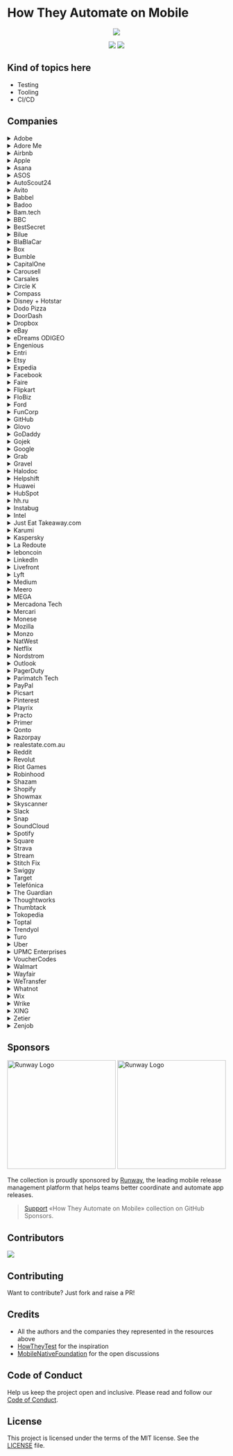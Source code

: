 # How They Automate on Mobile

<p align="center">
  <img src="/assets/images/promo.png"/>
</p>

<p align="center">
  <a href="https://testableapple.com/subscribe/"><img src="https://img.shields.io/badge/stay-tuned-blue?style=flat" /></a>
  <a href="http://makeapullrequest.com"><img src="https://img.shields.io/badge/contributions-welcome-green.svg?style=flat" /></a>
</p>

## Kind of topics here

* Testing
* Tooling
* CI/CD

## Companies

<details>
  <summary>Adobe</summary>

* [Automate and Speed Up iOS Builds with Xcode Server](https://blog.developer.adobe.com/automate-ios-builds-using-xcode-server-2e7effa8d2ef), 2021

</details>

<details>
  <summary>Adore Me</summary>

* [Android and iOS App testing with Appium and WireMock](https://adoreme.tech/android-and-ios-app-testing-with-appium-and-wiremock-intro-fe1dc34f0fc), 2019 (series of articles)

</details>

<details>
  <summary>Airbnb</summary>

* [Writing fast, deterministic and accurate Android Integration tests](https://medium.com/airbnb-engineering/writing-fast-deterministic-and-accurate-android-integration-tests-c56811bd14e2), 2017
* [Building Mixed-Language iOS Project with Buck](https://medium.com/airbnb-engineering/building-mixed-language-ios-project-with-buck-8a903b0e3e56), 2017
* [Our Swift Style Guide Is Now Open Source](https://medium.com/airbnb-engineering/our-swift-style-guide-is-now-open-source-d5cb99d2f626), 2019
* [Better Android Testing](https://medium.com/airbnb-engineering/better-android-testing-at-airbnb-3f5b90b9c40a), 2019 (series of articles)
* [Which hardware are you using to run your CI](https://github.com/MobileNativeFoundation/discussions/discussions/23#discussioncomment-486325), 2021
* [Accelerating Mobile UI](https://www.facebook.com/AirbnbTech/videos/1650114051841128/), 2021
* [Testing strategy](https://github.com/MobileNativeFoundation/discussions/discussions/6#discussioncomment-427538), 2021
* [Airbnb’s Page Performance Score on iOS](https://medium.com/airbnb-engineering/airbnbs-page-performance-score-on-ios-36d5f200bc73), 2021
* [Airbnb’s Page Performance Score on Android](https://medium.com/airbnb-engineering/airbnbs-page-performance-score-on-android-f9fd5e733e), 2021
* [Automated UI Infrastructure in Jetpack Compose using KSP](https://www.youtube.com/watch?v=9fVoqEFWTNI), 2023
* [Flexible Continuous Integration for iOS](https://medium.com/airbnb-engineering/flexible-continuous-integration-for-ios-4ab33ea4072f), 2023
* [Migrating Our iOS Build System from Buck to Bazel](https://medium.com/airbnb-engineering/migrating-our-ios-build-system-from-buck-to-bazel-ddd6f3f25aa3 ), 2024

</details>

<details>
  <summary>Apple</summary>

* [Testing](https://developer.apple.com/documentation/xcode#testing)
* [Distribution](https://developer.apple.com/documentation/xcode#distribution)
* [Continuous integration and delivery](https://developer.apple.com/documentation/xcode#continuous-integration-and-delivery)
* [UI Testing in Xcode](https://developer.apple.com/videos/play/wwdc2015/406/), 2015
* [Automating App Store Connect](https://developer.apple.com/videos/play/wwdc2018/303), 2018
* [What's New in Testing](https://developer.apple.com/videos/play/wwdc2018/403/), 2018
* [Testing Tips & Tricks](https://developer.apple.com/videos/play/wwdc2018/417/), 2018
* [Testing in Xcode](https://developer.apple.com/videos/play/wwdc2019/413/), 2019
* [Expanding automation with the App Store Connect API](https://developer.apple.com/videos/play/wwdc2020/10004), 2020
* [Identify trends with the Power and Performance API](https://developer.apple.com/videos/play/wwdc2020/10057), 2020
* [Eliminate animation hitches with XCTest](https://developer.apple.com/videos/play/wwdc2020/10077), 2020
* [Write tests to fail](https://developer.apple.com/videos/play/wwdc2020/10091), 2020
* [XCTSkip your tests](https://developer.apple.com/videos/play/wwdc2020/10164), 2020
* [Handle interruptions and alerts in UI tests](https://developer.apple.com/videos/play/wwdc2020/10220), 2020
* [Get your test results faster](https://developer.apple.com/videos/play/wwdc2020/10221), 2020
* [Use Swift on AWS Lambda with Xcode](https://developer.apple.com/videos/play/wwdc2020/10644), 2020
* [Triage test failures with XCTIssue](https://developer.apple.com/videos/play/wwdc2020/10687), 2020
* [Diagnose Power and Performance regressions in your app](https://developer.apple.com/videos/play/wwdc2021/10087), 2021
* [Distribute apps in Xcode with cloud signing](https://developer.apple.com/videos/play/wwdc2021/10204), 2021
* [Embrace Expected Failures in XCTest](https://developer.apple.com/videos/play/wwdc2021/10207), 2021
* [Meet Xcode Cloud](https://developer.apple.com/videos/play/wwdc2021/10267), 2021
* [Customize your advanced Xcode Cloud workflows](https://developer.apple.com/videos/play/wwdc2021/10269), 2021
* [Diagnose unreliable code with test repetitions](https://developer.apple.com/videos/play/wwdc2021/10296), 2021
* [Author fast and reliable tests for Xcode Cloud](https://developer.apple.com/videos/play/wwdc2022/110361), 2022
* [Get the most out of Xcode Cloud](https://developer.apple.com/videos/play/wwdc2022/110374), 2022
* [Deep dive into Xcode Cloud for teams](https://developer.apple.com/videos/play/wwdc2022/110375), 2022

</details>

<details>
  <summary>Asana</summary>

* [Scaling a Mature iOS Codebase with Tuist](https://blog.asana.com/2023/02/scaling-a-mature-ios-codebase-with-tuist/), 2023

</details>

<details>
  <summary>ASOS</summary>

* [Witness the (Android) fitness](https://medium.com/asos-techblog/witness-the-android-fitness-d4ae52dfec94), 2019

</details>

<details>
  <summary>AutoScout24</summary>

* [Optimise battery usage of Android Applications](https://tech.autoscout24.com/blog/posts/optimise-battery-usage-of-android-applications/), 2023
* [Xcode Build Time Optimization](https://tech.autoscout24.com/blog/posts/xcode-build-time-optimization/), 2023
* [iOS UI Testing with Deep Links](https://tech.autoscout24.com/blog/posts/ios-uitest-deeplink/), 2023

</details>

<details>
  <summary>Avito</summary>

* [Open source: CI/CD and test infrastructure for Android](https://avito-tech.github.io/avito-android/blog/2019/12/open-source-introduction/), 2019
* [Workaround for Android lint that doesn't use Gradle Worker API](https://avito-tech.github.io/avito-android/blog/2020/02/lint-worker-api-workaround/), 2020
* [Removal of ui tests impact analysis functionality](https://avito-tech.github.io/avito-android/blog/2021/01/ui-impact-analysis-end/), 2021
* [Which hardware are you using to run your CI](https://github.com/MobileNativeFoundation/discussions/discussions/23#discussioncomment-487395), 2021
* [Testing strategy](https://github.com/MobileNativeFoundation/discussions/discussions/6#discussioncomment-432246), 2021
* [Emcee — the test runner for iOS developers](https://medium.com/avitotech/emcee-b8b2a10f7795), 2022

</details>

<details>
  <summary>Babbel</summary>

* [Continuous integration for mobile](https://www.babbel.com/en/magazine/continuous-integration-for-mobile), 2015
* [An approach to TDD in Android](https://www.babbel.com/en/magazine/an-approach-to-tdd-in-android), 2016
* [Android Modular Project – Organizing your library dependencies](https://www.babbel.com/en/magazine/android-modular-project-organizing-your-library-dependencies), 2017
* [Introduction to Test Automation](https://www.babbel.com/en/magazine/introduction-to-test-automation), 2017
* [Different ways to manage feature toggles on iOS](https://www.babbel.com/en/magazine/different-ways-to-manage-feature-toggles-on-ios), 2019

</details>

<details>
  <summary>Badoo</summary>

* [iOS Parallel Automation](https://www.youtube.com/watch?v=bAH4hky-1Ac), 2017
* [Automate the impossible: blending the best of Android drivers](https://www.youtube.com/watch?v=dKHudzto4TM), 2018
* [Uncover Secrets of Your App with EspressoDriver](https://www.youtube.com/watch?v=3E-koZaG60w), 2019

</details>

<details>
  <summary>Bam.tech</summary>

* [Use Systrace to debug your Android app performance](https://www.bam.tech/article/use-systrace-to-debug-your-android-app-performance), 2021
* [Tuist, iOS developer’s new best friend](https://www.bam.tech/article/tuist-ios-developers-new-best-friend), 2022
* [Setting up a modular iOS app for multiple environments with Tuist](https://www.bam.tech/article/setting-up-a-modular-ios-app-for-multiple-environments-with-tuist), 2022
* [Adopting Tuist on an Existing Project](https://www.bam.tech/article/adopting-tuist-on-an-existing-project-tuist), 2022
* [Android app performance: optimize startup time with “above the fold” technique](https://www.bam.tech/article/android-app-performance-optimize-startup-time-with-above-the-fold-technique), 2023
* [Swift mocking and generating fake data: building effective and maintainable tests](https://www.bam.tech/article/swift-mocking-and-generating-fake-data-building-effective-and-maintainable-tests), 2023
* [Unlocking New Possibilities with Maestro: Beyond Automated Testing](https://www.bam.tech/article/unlocking-new-possibilities-with-maestro-beyond-automated-testing), 2024

</details>

<details>
  <summary>BBC</summary>

* [Testing BBC iPlayer Release For Android Downloads](https://www.bbc.co.uk/blogs/internet/entries/67c6f28f-3742-3725-9efa-10107857d5e8), 2013
* [Automating testing for BBC iPlayer mobile](https://www.bbc.co.uk/blogs/internet/entries/3da2f879-b752-3ee7-8778-421aad2ddefb), 2014 (series of articles)

</details>

<details>
  <summary>BestSecret</summary>

* [Evolving our Android CI to the Cloud](https://medium.com/bestsecret-tech/evolving-our-android-ci-to-the-cloud-1-3-from-jenkins-to-gitlab-ci-7ec2af50c241), 2024 (series of articles)

</details>

<details>
  <summary>Bilue</summary>

* [How to version your app in a continuous development world](https://medium.com/bilue/how-to-version-your-app-in-a-continuous-development-world-b4f23c2beab3), 2021
* [Caring for your dependency garden: An approach to Android Dependency Management](https://medium.com/bilue/caring-for-your-dependency-garden-c36e3ae288bd), 2022 (series of articles)
* [Elevating UI Automation: Testing Compose Animations Beyond Appium’s Reach](https://medium.com/bilue/elevating-ui-automation-e1ae0140e257), 2024

</details>

<details>
  <summary>BlaBlaCar</summary>

* [4 tips to master XCTestExpectation](https://medium.com/blablacar/4-tips-to-master-xctestexpectation-aee2b2631d93), 2017
* [Building our Lego library on iOS](https://medium.com/blablacar/building-our-lego-library-on-ios-35da0142b962), 2017
* [Reducing the build time of BlaBlaCar’s Android app](https://medium.com/blablacar/reducing-the-build-time-of-blablacars-android-app-549774e3c0df), 2021
* [How to make your Android app resilient to process death?](https://medium.com/blablacar/how-to-make-your-android-app-resilient-to-process-death-bdd3fbcfbf9e), 2022

</details>

<details>
  <summary>Box</summary>

* [Virtualizing Mac Infrastructure at Scale](https://www.youtube.com/watch?v=oBVB0Tc_drM), 2019

</details>

<details>
  <summary>Bumble</summary>

* [Add Superpowers to your Appium-Android tests](https://medium.com/bumble-tech/add-superpowers-to-your-appium-android-tests-f408ac2f1b59), 2018
* [The secret to great code reviews](https://medium.com/bumble-tech/the-secret-to-great-code-reviews-4896639afc0e), 2018
* [White-box testing with Appium Espresso Driver](https://medium.com/bumble-tech/white-box-testing-with-appium-espresso-driver-f51cda81c1bb), 2019
* [Swift Package Manager builds iOS frameworks](https://medium.com/bumble-tech/swift-package-manager-builds-ios-frameworks-updated-xcode-10-2-beta-19b3e6741bda), 2019
* [Continuous delivery for your Kotlin Multiplatform library](https://medium.com/bumble-tech/continuous-delivery-for-your-kotlin-multiplatform-library-3ab5ad5cba59), 2019
* [Using Hopper to investigate an iOS bug](https://medium.com/bumble-tech/using-hopper-to-investigate-an-ios-bug-66d373e6336d), 2020
* [Catching bugs on the client-side: how we developed our error tracking system](https://medium.com/bumble-tech/catching-bugs-on-a-client-48c793720b9b), 2020
* [Automating Android Jetpack Compose using Appium](https://medium.com/bumble-tech/automating-android-jetpack-compose-using-appium-edb760fe79b9), 2021
* [Mobile test automation practices](https://medium.com/bumble-tech/mobile-test-automation-practices-part-1-verifications-modules-and-basic-actions-92f2e645d9ce), 2021 (series of articles)
* [Android Lint and Detekt warnings in GitHub pull requests](https://medium.com/bumble-tech/android-lint-and-detekt-warnings-in-github-pull-requests-2880df5d32af), 2022
* [How to compare .apk / .aab files](https://medium.com/bumble-tech/how-to-compare-apk-aab-files-par-1634563a5af6), 2023 (series of articles)
* [Crafting Android bytecode analysis tooling using a secret ingredient](https://medium.com/bumble-tech/crafting-android-bytecode-analysis-tooling-using-a-secret-ingredient-part-1-13e2d5a65113), 2024 (series of articles)
* [Scaling iOS at Bumble](https://medium.com/bumble-tech/scaling-ios-at-bumble-76754fa874f7), 2024 (series of articles)

</details>

<details>
  <summary>CapitalOne</summary>

* [Test-Driven Development – Ready, Set, Go with Google Cloud Test Lab](https://medium.com/capital-one-tech/be-ready-for-tdd-google-cloud-test-lab-20b07ddabc8b), 2016
* [Robot Pattern Testing for XCUITest](https://medium.com/capital-one-tech/robot-pattern-testing-for-xcuitest-4c2f0c40b4ad), 2018
* [Improvement and Parallelization of Android Automation Testing](https://medium.com/capital-one-tech/improvement-and-parallelization-of-android-automation-testing-capital-one-a05d10cae5b6), 2020
* [Using Stub vs Mock in iOS Unit Testing](https://medium.com/capital-one-tech/using-stub-vs-mock-in-ios-unit-testing-634ec4cc6a10), 2020
* [Using Apple’s Main Thread Checker Tool on UI Tests](https://medium.com/capital-one-tech/using-apples-main-thread-checker-tool-on-ui-tests-a89508bcd524), 2021
* [Getting Started With iOS UI Testing](https://medium.com/capital-one-tech/getting-started-with-ios-ui-testing-b85bf858496f), 2021

</details>

<details>
  <summary>Carousell</summary>

* [Carousell scales app automation with Browserstack](https://www.browserstack.com/case-study/carousell-scales-app-automation-with-browserstack), 2022

</details>

<details>
  <summary>Carsales</summary>

* [Which hardware are you using to run your CI](https://github.com/MobileNativeFoundation/discussions/discussions/23#discussioncomment-431948), 2021

</details>

<details>
  <summary>Circle K</summary>

* [Testing strategy](https://github.com/MobileNativeFoundation/discussions/discussions/6#discussioncomment-428670), 2021

</details>

<details>
  <summary>Compass</summary>

* [Compass Mobile Engineering](https://medium.com/compass-true-north/compass-mobile-engineering-58834af85289), 2017
* [Automated Mobile Distributions](https://medium.com/compass-true-north/automated-mobile-distributions-15e3791f11c7), 2017
* [How to UI Test Push Notifications and Universal Links in the iOS Simulator](https://medium.com/compass-true-north/how-to-ui-test-push-notifications-and-universal-links-in-the-ios-simulator-81cc43b33f81), 2021
* [Moving Fast With Maps (Automation) On iOS](https://medium.com/compass-true-north/moving-fast-with-maps-automation-on-ios-e8801f2ac901), 2021

</details>

<details>
  <summary>Disney + Hotstar</summary>

* [Using Apple's Testing Mjölnir: XCUITest](https://blog.hotstar.com/using-apples-testing-mj%C3%B6lnir-xcuitest-9c3bad88ae4b), 2020

</details>

<details>
  <summary>Dodo Pizza</summary>

* [QA Mobile Technology Radar](https://radar.thoughtworks.com/?documentId=https%3A%2F%2Fdocs.google.com%2Fspreadsheets%2Fd%2Fe%2F2PACX-1vRhhv36dMgQWyL24qt9NTmoh3guKjGUK9AawBw85N_MOe1trvSmZQeU99QJglm1Do__Lac8cEYzItnI%2Fpub%3Foutput%3Dcsv%26format%3D%2FDodo+Engineering+-+QA+mobile+-+2023.csv), 2023
* [iOS Technology Radar](https://radar.thoughtworks.com/?documentId=https%3A%2F%2Fdocs.google.com%2Fspreadsheets%2Fd%2Fe%2F2PACX-1vSNCJEF7o6lYiu7z9WIdLqEyyoW6V94_50wyK5AWP9uW0oA3w4jKaU__jy3fyhOeGdZI2yiSL6VwjL3%2Fpub%3Fgid%3D0%26single%3Dtrue%26output%3Dcsv%26format%3D%2FDodo+Engineering+-+Dodo+Pizza+iOS+-+March+2023.csv), 2023
* [Android Technology Radar](https://radar.thoughtworks.com/?documentId=https%3A%2F%2Fdocs.google.com%2Fspreadsheets%2Fd%2Fe%2F2PACX-1vRIJRCLRWKilMgx5rypHoCwGlUOpB79v4-oPPdSvNNSPkkgVao2uja2O4j1eEWqeUn34Ri0rzaNgut3%2Fpub%3Fgid%3D892813566%26single%3Dtrue%26output%3Dcsv%26format%3D%2FDodo+Engineering+Android.csv), 2023
* [Release Train in mobile development](https://proandroiddev.com/release-train-in-mobile-development-4c67954ab1b3), 2023

</details>

<details>
  <summary>DoorDash</summary>

* [Why We Use KIF-Quick for User Interface Tests](https://doordash.engineering/2016/12/26/why-we-use-kif-quick-for-user-interface-tests/), 2016
* [Using Automated Testing to Scale Android Development with a Growing Team](https://doordash.engineering/2017/06/26/using-automated-testing-to-scale-android-development-with-a-growing-team/), 2017
* [Contract Testing with Pact](https://doordash.engineering/2018/11/05/contract-testing-with-pact/), 2018
* [How to detect iOS memory leaks and retain cycles using Xcode’s memory graph debugger](https://doordash.engineering/2019/05/22/ios-memory-leaks-and-retain-cycle-detection-using-xcodes-memory-graph-debugger/), 2019
* [Our "Tech Stack" in the Android Dasher App](https://doordash.engineering/2019/12/12/our-tech-stack-in-the-android-dasher-app/), 2019
* [A Framework For Speedy and Scalable Development Of Android UI Tests](https://doordash.engineering/2020/08/19/speedy-and-scalable-development-of-android-mobile-ui-tests/), 2020
* [Building Multiple Distinctly Branded iOS Apps from a Single Codebase](https://doordash.engineering/2021/03/02/multiple-ios-apps-single-codebase/), 2021
* [How to Speed Up SwiftUI Development and Testing Using PreviewSnapshots](https://doordash.engineering/2023/01/18/how-to-speed-up-swiftui-development-and-testing-using-previewsnapshots/), 2023
* [How We Reduced Our iOS App Launch Time by 60%](https://doordash.engineering/2023/01/31/how-we-reduced-our-ios-app-launch-time-by-60/), 2023

</details>

<details>
  <summary>Dropbox</summary>

* [Modernizing our Android build system](https://dropbox.tech/mobile/modernizing-our-android-build-system-part-i-the-planning), 2019 (series of articles)
* [Revamping the Android testing pipeline at Dropbox](https://dropbox.tech/mobile/revamping-the-android-testing-pipeline-at-dropbox), 2020
* [How we sped up Dropbox Android app startup by 30%](https://dropbox.tech/mobile/how-we-sped-up-dropbox-android-app-startup-by-30-), 2021
* [Introducing Focus, a new open source Gradle plugin](https://dropbox.tech/mobile/introducing-focus-a-new-open-source-gradle-plugin), 2022

</details>

<details>
  <summary>eBay</summary>

* [Functional iOS Testing in Swift](https://tech.ebayinc.com/engineering/functional-ios-testing-in-swift/), 2015
* [Test automation for Android testing](https://www.youtube.com/watch?v=VZP6aZq8I-k), 2016
* [Parallizing UI tests on iOS](https://www.youtube.com/watch?v=-JMMujEaqvs), 2016
* [Android Accessibility Automation with Espresso](https://tech.ebayinc.com/engineering/android-accessibility-automation-with-espresso/), 2017
* [Speed By A Thousand Cuts](https://tech.ebayinc.com/engineering/speed-by-a-thousand-cuts/), 2020
* [eBay Motors: Screenshot Testing with Flutter](https://tech.ebayinc.com/engineering/ebay-motors-screenshot-testing-with-flutter/), 2020
* [Homepage Speed Improvements on eBay Android](https://tech.ebayinc.com/engineering/homepage-speed-improvements-on-ebay-android/), 2020
* [The Journey to Integrating Android App Bundles](https://tech.ebayinc.com/engineering/the-journey-to-integrating-android-app-bundles/), 2020

</details>

<details>
  <summary>eDreams ODIGEO</summary>

* [Creating a Post-commit hook with Swiftlint Autocorrect](https://medium.com/edreams-odigeo-tech/creating-a-post-commit-hook-with-swiftlint-autocorrect-5695baf9cad7), 2020
* [Keep those warnings away! — Add Android Lint to your CI pipeline](https://medium.com/edreams-odigeo-tech/keep-those-warnings-away-add-android-lint-to-your-ci-pipeline-28418294df5f), 2021
* [Tuist Your Circle](https://medium.com/edreams-odigeo-tech/tuist-your-circle-putting-it-to-the-test-part-1-8dc168aefe7a), 2023 (series of articles)

</details>

<details>
  <summary>Engenious</summary>

* [Xcode Parallel Test Execution of XCUITest is a Joke](https://medium.com/@engenious.io/xcode-parallel-test-execution-of-xcutest-is-joke-but-i-found-a-scalable-and-solid-solution-031aaaa92814), 2023

</details>

<details>
  <summary>Entri</summary>

* [Device Wall — Unlocking the Power of Parallel Mobile Automation with Appium, and Raspberry Pi](https://medium.com/@engenious.io/xcode-parallel-test-execution-of-xcutest-is-joke-but-i-found-a-scalable-and-solid-solution-031aaaa92814), 2023
* [Mastering Local Continuous Integration/Continuous Deployment](https://epd-blog.entri.team/mastering-local-continuous-integration-continuous-deployment-7504c2e148ac), 2023
* [Mastering Event Validation in Android Apps: A QA Engineer’s Guide](https://epd-blog.entri.team/mastering-event-validation-in-android-apps-a-qa-engineers-guide-8b4250e3b730), 2023

</details>

<details>
  <summary>Etsy</summary>

* [Etsy's Device Lab](https://www.etsy.com/codeascraft/mobile-device-lab/), 2013
* [Static Analysis with OCLint](https://www.etsy.com/codeascraft/static-analysis-with-oclint), 2014
* [Etsy’s Journey to Continuous Integration for Mobile Apps](https://www.etsy.com/codeascraft/etsys-journey-to-continuous-integration-for-mobile-apps/), 2014
* [Building a Better Mobile Crash Analytics Platform](https://www.etsy.com/codeascraft/building-a-better-mobile-crash-analytics-platform), 2016
* [How Etsy Ships Apps](https://www.etsy.com/codeascraft/how-etsy-ships-apps), 2017
* [Culture of Quality: Measuring Code Coverage at Etsy](https://www.etsy.com/codeascraft/culture-of-quality-measuring-code-coverage-at-etsy/), 2018

</details>

<details>
  <summary>Expedia</summary>

* [Mobile Automation in Continuous Delivery Pipeline](https://www.youtube.com/watch?v=NWDByCVThfE), 2013
* [How Expedia.com Uses Accessibility Automation](https://medium.com/expedia-group-tech/how-expedia-com-uses-accessibility-automation-d3de3e3ff775), 2020
* [Improving iOS UI Testing](https://medium.com/expedia-group-tech/improving-ios-ui-testing-ad55470825b4), 2020

</details>

<details>
  <summary>Facebook</summary>

* [Timed releases for mobile apps](https://engineering.fb.com/2012/09/20/android/timed-releases-for-mobile-apps/), 2012
* [Buck: How we build Android apps at Facebook](https://engineering.fb.com/2013/05/14/android/buck-how-we-build-android-apps-at-facebook/), 2013
* [Building Mobile Apps with Open Source Tools - Mobile @ Scale](https://www.youtube.com/watch?v=c2Q22KDjXmI), 2013
* [How Facebook Tests Facebook on Android](https://www.youtube.com/watch?v=HUE_yrd8tl0), 2013
* [Airlock – Facebook’s mobile A/B testing framework](https://engineering.fb.com/2014/01/09/android/airlock-facebook-s-mobile-a-b-testing-framework/), 2014
* [Mobile End to End Testing at Scale](https://www.youtube.com/watch?v=7tzA2nsg1jQ), 2015
* [Stetho: A new debugging platform for Android](https://engineering.fb.com/2015/02/18/android/stetho-a-new-debugging-platform-for-android/), 2015
* [Improving Facebook’s performance on Android with FlatBuffers](https://engineering.fb.com/2015/07/31/android/improving-facebook-s-performance-on-android-with-flatbuffers/), 2015
* [Performance instrumentation for Android apps](https://engineering.fb.com/2015/10/26/android/performance-instrumentation-for-android-apps/), 2015
* [Open-sourcing ReDex: Making Android apps smaller and faster](https://engineering.fb.com/2016/04/12/android/open-sourcing-redex-making-android-apps-smaller-and-faster/), 2016
* [Automatic memory leak detection on iOS](https://engineering.fb.com/2016/04/13/ios/automatic-memory-leak-detection-on-ios/), 2016
* [The mobile device lab at the Prineville data center](https://engineering.fb.com/2016/07/13/android/the-mobile-device-lab-at-the-prineville-data-center/), 2016
* [Android accessibility debugging with Stetho](https://engineering.fb.com/2016/10/17/android/android-accessibility-debugging-with-stetho/), 2016
* [Managing resources for large-scale testing](https://engineering.fb.com/2017/05/24/android/managing-resources-for-large-scale-testing/), 2017
* [Rapid release at massive scale](https://engineering.fb.com/2017/08/31/web/rapid-release-at-massive-scale/), 2017
* [Open-sourcing RacerD: Fast static race detection at scale](https://engineering.fb.com/2017/10/19/android/open-sourcing-racerd-fast-static-race-detection-at-scale/), 2017
* [Turning iOS End to End Testing up to 11](https://www.youtube.com/watch?v=BQmLnrDBJSs), 2017
* [HotSwap: Bringing hot code reloading to Buck](https://engineering.fb.com/2018/02/28/android/hotswap-bringing-hot-code-reloading-to-buck/), 2018
* [Open-sourcing Flipper: a new extensible debugging tool](https://engineering.fb.com/2018/06/11/android/flipper/), 2018
* [MobileLab: Highly accurate testing to prevent mobile performance regressions](https://engineering.fb.com/2018/10/19/android/mobilelab/), 2018
* [Superpack: Pushing the limits of compression in Facebook’s mobile apps](https://engineering.fb.com/2021/09/13/core-data/superpack/), 2021
* [Open-sourcing Mariana Trench: Analyzing Android and Java app security in depth](https://engineering.fb.com/2021/09/29/security/mariana-trench/), 2021
* [How WhatsApp tests software?](https://automationhacks.io/2023-10-18-how-whatsapp-tests-software), 2023

</details>

<details>
  <summary>Faire</summary>

* [Bringing type safety to UI tests on iOS](https://craft.faire.com/bringing-type-safety-to-ui-tests-on-ios-23426a5c48de1), 2021
* [Faire Tech Talk: Mobile performance monitoring at Faire](https://craft.faire.com/mobile-performance-monitoring-at-faire-464945c9d011), 2022
* [Faire Tech Talk: Scaling mobile foundation](https://craft.faire.com/faire-tech-talk-scaling-mobile-foundation-147093d1afcb), 2022
* [Raising code quality for Faire’s Kotlin codebase](https://craft.faire.com/raising-code-quality-for-faires-kotlin-codebase-f61420b3e5e6), 2022
* [Provisioning Jenkins mac1.metal nodes for signing Apple distributions](https://craft.faire.com/provisioning-jenkins-mac1-metal-nodes-for-signing-apple-distributions-f2db98235c28), 2023
* [How we build reliable E2E tests for iOS at Faire](https://craft.faire.com/how-we-build-reliable-e2e-tests-for-ios-at-faire-d554b3ef5dfc), 2024

</details>

<details>
  <summary>Flipkart</summary>

* [Optimising Flipkart Android App size to sub 10 MB](https://blog.flipkart.tech/optimising-flipkart-android-app-size-to-sub-10-mb-b290d6c29b82), 2018
* [The Journey of React-Native @ Flipkart](https://blog.flipkart.tech/the-journey-of-react-native-flipkart-47dcd0c3d1c6), 2020

</details>

<details>
  <summary>FloBiz</summary>

* [Create your own Android Library & Publish it](https://medium.com/flobiz-blog/create-your-own-android-library-publish-it-1b55bb492ce7), 2021
* [Android CI/CD at myBillBook](https://blog.flipkart.tech/the-journey-of-react-native-flipkart-47dcd0c3d1c6), 2023

</details>

<details>
  <summary>Ford</summary>

* [Testing strategy](https://github.com/MobileNativeFoundation/discussions/discussions/6#discussioncomment-423977), 2021

</details>

<details>
  <summary>FunCorp</summary>

* [Creating Impactful Messages With Ad Testing](https://medium.com/swlh/creating-impactful-messages-with-ad-testing-d57dc631577f), 2021
* [Testing Your Implementation on Ad Networks](https://medium.com/@FunCorp/testing-your-implementation-on-ad-networks-376cd904a7e5), 2021
* [Writing your profiler to analyze application performance on Android](https://medium.com/@FunCorp/writing-your-profiler-to-analyze-application-performance-on-android-f343fe8a1b5b), 2021
* [Stopping NSZombie Invasion](https://medium.com/@FunCorp/stopping-nszombie-invasion-d8fb0250c22e), 2022
* [Jetpack Microbenchmark: Code Performance Testing](https://medium.com/@FunCorp/jetpack-microbenchmark-code-performance-testing-ce7a4546ba78), 2022
* [Make your iOS app suitable for UI auto-testing](https://medium.com/@FunCorp/ios-make-your-app-suitable-for-ui-auto-testing-65997ead4dc9), 2023

</details>

<details>
  <summary>GitHub</summary>

* [How we ship GitHub Mobile every week](https://github.blog/2022-01-12-how-we-ship-github-mobile-every-week/), 2022

</details>

<details>
  <summary>Glovo</summary>

* [Publishing a variant-aware Android library with its sources](https://medium.com/glovo-engineering/publishing-a-variant-aware-android-library-with-its-sources-c61387323963), 2021
* [Linting and formatting Swift code in our apps](https://medium.com/glovo-engineering/linting-and-formatting-swift-code-in-our-apps-a49dc0a52332), 2021
* [Accelerate Your Android Development: Top Techniques to Reduce Gradle Build Time](https://medium.com/glovo-engineering/accelerate-your-android-development-top-techniques-to-reduce-gradle-build-time-part-i-of-ii-4f35aa4a1a17), 2023
* [Glovo’s Large-Scale App Development: An In-Depth Look](https://tuist.io/blog/2023/11/03/glovo), 2023

</details>

<details>
  <summary>GoDaddy</summary>

* [React Native Application UI testing using WebDriverIO and Appium](https://www.godaddy.com/engineering/2018/07/09/react-native-wdio/), 2018

</details>

<details>
  <summary>Gojek</summary>

* [How to Use Templates to Improve the Android Studio Experience](https://www.gojek.io/blog/how-to-use-templates-to-improve-the-android-studio-experience), 2019
* [How We Improved Performance and Build Times in Android Studio](https://www.gojek.io/blog/how-we-improved-performance-and-build-times-in-android-studio), 2019
* [Screenshot Testing our Design System on Android](https://blog.gojek.io/screenshot-testing-our-design-system-on-android), 2020
* [Test Mobile Apps Using Web Traffic Interception and Mocking](https://blog.gojek.io/test-mobile-apps-using-web-traffic-interception-and-mocking), 2020
* [Running CI for mobile engineers at scale](https://www.gojek.io/blog/running-ci-for-mobile-engineers-at-scale), 2020
* [Reducing Build Time For Gojek #SuperApp](https://www.gojek.io/blog/reducing-build-time-for-gojek-superapp), 2020
* [Making Our iOS Components Accessible](https://www.gojek.io/blog/making-our-ios-components-accessible), 2021
* [Better Secure Than Sorry | Tips To Secure An iOS App](https://www.gojek.io/blog/tips-to-secure-ios-app), 2021
* [Mono Repo Vs Multi Repo: Tips To Re-evaluate Codebase Structure](https://www.gojek.io/blog/mono-repo-vs-multi-repo-tips-to-re-evaluate-codebase-structure), 2021
* [Reducing Our Build Time By 50%](https://www.gojek.io/blog/reducing-our-build-time-by-50), 2022
* [Demystifying Code Generation On iOS](https://www.gojek.io/blog/demystifying-code-generation-on-ios), 2022
* [Migrating An Xcode Command Line Tool Project to SPM](https://www.gojek.io/blog/migrating-an-xcode-command-line-tool-project-to-spm), 2022

</details>

<details>
  <summary>Google</summary>

* [Espresso: Fresh Start to Android UI Testing](https://www.youtube.com/watch?v=T7ugmCuNxDU), 2013
* [Building Scalable Mobile Test Infrastructure for Google+ Mobile](https://www.youtube.com/watch?v=Dnqxo0QtU98), 2013
* [Android UI Automation](https://www.youtube.com/watch?v=O1u8iBLUFL0), 2013
* [Breaking the Matrix - Android Testing at Scale](https://www.youtube.com/watch?v=uHoB0KzQGRg), 2013
* [Make Chrome the best mobile browser](https://www.youtube.com/watch?v=ugX-80lMu7A), 2014
* [Going Green: Cleaning up the Toxic Mobile Environment](https://www.youtube.com/watch?v=aHcmsK9jfGU), 2014
* [The Importance of Automated Testing on Real and Virtual Mobile Devices](https://www.youtube.com/watch?v=nOFel7yNAsE), 2014
* [Automated Accessibility Testing for Android Applications](https://www.youtube.com/watch?v=vvwc8MVlusY), 2015
* [Mobile Cross-Platform Integration Testing](https://www.youtube.com/watch?v=jaWD60t69Wg), 2015
* [Integration Testing with Multiple Mobile Devices and Services](https://www.youtube.com/watch?v=8tjsxxSMkpA), 2016
* [SRE for Mobile Applications](https://www.youtube.com/watch?v=4pQP8xiiMgo), 2018

</details>

<details>
  <summary>Grab</summary>

* [Deep Dive into iOS Automation at Grab - Integration Testing](https://engineering.grab.com/deep-dive-into-ios-automation-at-grab-integration-testing), 2019
* [Marionette - Enabling E2E User-scenario Simulation](https://engineering.grab.com/marionette-enabling-e2e-user-scenario-simulation), 2019
* [Journey to a Faster Everyday Superapp Where Every Millisecond Counts](https://engineering.grab.com/journey-to-a-faster-everyday-super-app), 2019
* [Tackling UI Test Execution Time Imbalance for Xcode Parallel Testing](https://engineering.grab.com/tackling-ui-test-execution-time-imbalance-for-xcode-parallel-testing), 2020
* [How Grab is Blazing Through the Superapp Bazel Migration](https://engineering.grab.com/how-grab-is-blazing-through-the-super-app-bazel-migration), 2020
* [App Modularisation at Scale](https://engineering.grab.com/app-modularisation-at-scale), 2021
* [How we improved our iOS CI infrastructure with observability tools](https://engineering.grab.com/iOS-CI-infrastructure-with-observability-tools), 2023

</details>

<details>
  <summary>Gravel</summary>

* [Send gitlab notification to google chat in 3 minutes](https://medium.com/gravel-engineering/send-gitlab-notification-to-google-chat-in-3-minutes-f81f6a92ac3a), 2023
* [Manage iOS Versioning for Release with Fastlane](https://medium.com/gravel-engineering/manage-ios-versioning-for-release-with-fastlane-d660cc750abc), 2023

</details>

<details>
  <summary>Halodoc</summary>

* [Testing strategy](https://github.com/MobileNativeFoundation/discussions/discussions/6#discussioncomment-702249), 2021

</details>

<details>
  <summary>Helpshift</summary>

* [Functional Testing of Mobile and Web Apps using Clojure](https://medium.com/helpshift-engineering/functional-testing-of-mobile-and-web-apps-using-clojure-4bedb365c7ca), 2014

</details>

<details>
  <summary>Huawei</summary>

* [Android | Product Flavors and Build Variants](https://medium.com/huawei-developers/android-product-flavors-and-build-variants-6d8b66a3f541), 2020
* [Automate Deployment to Huawei AppGallery Connect using Fastlane](https://medium.com/huawei-developers/automate-deployment-to-huawei-appgallery-connect-using-fastlane-4064db91cce8), 2020
* [React Native | Integrating Your Applications With AppGallery Connect](https://medium.com/huawei-developers/react-native-integrating-your-applications-with-appgallery-connect-a090cba45a8), 2021
* [Android UI Testing Made Easy: Espresso vs. Barista](https://medium.com/huawei-developers/android-ui-testing-made-easy-espresso-vs-barista-ae24a88a7a42), 2022
* [Robolectric: The Ultimate Testing Framework for Android Developers](https://medium.com/huawei-developers/robolectric-the-ultimate-testing-framework-for-android-developers-10ae1cc8e3c3), 2023
* [How to Test the Navigation Component in Jetpack Compose?](https://medium.com/huawei-developers/how-to-test-the-navigation-component-in-jetpack-compose-1ab4ccaba761), 2023
* [Unit Test in Jetpack Compose](https://medium.com/huawei-developers/unit-test-in-jetpack-compose-57c64fd035b7), 2023
* [How to Write Unit Tests for ViewModel in Jetpack Compose](https://medium.com/huawei-developers/how-to-write-unit-tests-for-viewmodel-in-jetpack-compose-eb06cc81042c), 2023

</details>

<details>
  <summary>HubSpot</summary>

* [Using CocoaPods to Modularize a Big iOS App](https://product.hubspot.com/blog/architecting-a-large-ios-app-with-cocoapods), 2014
* [Update: How We're Building iOS Apps Today](https://product.hubspot.com/blog/update-how-were-building-ios-apps-today), 2017

</details>

<details>
  <summary>hh.ru</summary>

* [Automating the release process](https://medium.com/hh-ru/automating-the-release-process-af8f97edc7bc), 2022
* [Quality assurance for mobile development at hh.ru](https://medium.com/hh-ru/quality-assurance-for-mobile-development-at-hh-ru-b9683e63414f), 2022

</details>

<details>
  <summary>Instabug</summary>

* [Testing strategy](https://github.com/MobileNativeFoundation/discussions/discussions/6#discussioncomment-498013), 2021

</details>

<details>
  <summary>Intel</summary>

* [Automation on Wearable Devices](https://www.youtube.com/watch?v=1agsqcPXPHo), 2015
* [IATF - A New Automated Cross-platform and Multi-device API Test Framework](https://www.youtube.com/watch?v=mHJspt6BgZUf), 2016
* [Docker Based Geo Dispersed Test Farm](https://www.youtube.com/watch?v=EgmSnHFutEc), 2016

</details>

<details>
  <summary>Just Eat Takeaway.com</summary>

* [Optimizing the APK size of Takeaway Driver App with Android App Bundle and WebP](https://medium.com/justeattakeaway-tech/optimising-the-apk-size-of-takeaway-driver-app-with-android-app-bundle-and-webp-6a8f59ece7de), 2019
* [iOS — Accessibility identifier for Appium UIAutomation](https://medium.com/justeattakeaway-tech/ios-accessibility-identifier-for-appium-uiautomation-66dd9433295c), 2020
* [iOS Accessibility](https://medium.com/justeattakeaway-tech/ios-accessibility-969012825d3c), 2021
* [Jetpack Compose UI Testing](https://medium.com/justeattakeaway-tech/jetpack-compose-ui-testing-1362e83a7bb2), 2021
* [Migrating to Swift Package Manager](https://medium.com/justeattakeaway-tech/migrating-to-swift-package-manager-efb9d2f61ddf), 2023
* [Backend-Driven UI on Native iOS apps](https://medium.com/justeattakeaway-tech/backend-driven-ui-on-native-ios-apps-613c3e8c579f), 2023
* [Scalable Continuous Integration for iOS](https://medium.com/justeattakeaway-tech/scalable-continuous-integration-for-ios-15ff33435992), 2024

</details>

<details>
  <summary>Karumi</summary>

* [Testing strategy](https://github.com/MobileNativeFoundation/discussions/discussions/6#discussioncomment-463433), 2021

</details>

<details>
  <summary>Kaspersky</summary>

* [UI Testing Cookbook](https://android-ui-testing.github.io/Cookbook/adoption/companies_experience/#kaspersky), 2023
* [A step-by-step tutorial in codelab format for Android UI testing](https://medium.com/kasperskymedia/a-step-by-step-tutorial-in-codelab-format-for-android-ui-testing-a5581f251b29), 2023
* [How to make Espresso tests more readable and stable](https://medium.com/kasperskymedia/how-to-make-espresso-tests-more-readable-and-stable-c0a055ce1fb7), 2023
* [How to make automated tests flexible and concise](https://medium.com/kasperskymedia/how-to-make-automated-tests-flexible-and-concise-e3e5ec0d8d00), 2023
* [100% Flakiness-free UI test automation with Kaspresso and Allure Testops](https://medium.com/kasperskymedia/100-flakiness-free-ui-test-automation-with-kaspresso-and-allure-testops-bdac665668fe), 2023

</details>

<details>
  <summary>La Redoute</summary>

* [Quality at Speed for our Mobile Application](https://laredoute.io/blog/quality-at-speed-for-our-mobile-application/), 2020

</details>

<details>
  <summary>leboncoin</summary>

* [Xcode Cloud: Feedback from leboncoin](https://medium.com/leboncoin-engineering-blog/xcode-cloud-feedback-from-leboncoin-82991326faa0), 2022
* [Achieving higher test coverage: Our approach to UI testing on iOS](https://medium.com/leboncoin-engineering-blog/achieving-higher-test-coverage-our-approach-to-ui-testing-on-ios-8878003b2f88), 2023

</details>

<details>
  <summary>LinkedIn</summary>

* [Writing Custom Lint Checks with Gradle](https://engineering.linkedin.com/android/writing-custom-lint-checks-gradle), 2014
* [Managing iOS Continuous Integration at Enterprise Scale](https://engineering.linkedin.com/blog/2015/12/managing-ios-continuous-integration-at-enterprise-scale), 2015
* [Mock the Internet](https://www.youtube.com/watch?v=6gPNrujpmn0), 2015
* [Effective Layout Testing Library for iOS](https://engineering.linkedin.com/blog/2016/01/effective-layout-testing-library-for-ios), 2016
* [UI Automation: Keep it Functional – and Stable!](https://engineering.linkedin.com/blog/2016/01/ui-automation--keep-it-functional--and-stable-), 2016
* [3x3: Speeding Up Mobile Releases](https://engineering.linkedin.com/blog/2016/021/3x3--speeding-up-mobile-releases), 2016
* [3x3: iOS Build Speed and Stability](https://engineering.linkedin.com/blog/2016/04/3x3--ios-build-speed-and-stability), 2016
* [Upgrade Testing on iOS: Keeping up with 3x3](https://engineering.linkedin.com/blog/2016/04/upgrade-testing-on-ios--keeping-up-with-3x3), 2016
* [Open Sourcing Test Butler](https://engineering.linkedin.com/blog/2016/08/introducing-and-open-sourcing-test-butler--reliable-android-test), 2016
* [iOS: Test Pyramid](https://engineering.linkedin.com/blog/2016/11/ios--test-pyramid), 2016
* [Open Sourcing Dex Test Parser](https://engineering.linkedin.com/blog/2017/02/open-sourcing-dex-test-parser), 2017
* [Managing documentation at scale](https://engineering.linkedin.com/blog/2019/04/managing-documentation-at-scale), 2019
* [LinkedIn’s approach to automated accessibility (A11y) testing](https://engineering.linkedin.com/blog/2020/automated-accessibility-testing), 2020
* [Faster testing on Android with Mobile Test Orchestrator](https://engineering.linkedin.com/blog/2020/mobile-test-orchestrator), 2020

</details>

<details>
  <summary>Livefront</summary>

* [4 tips for using Carthage](https://medium.com/livefront/4-tips-for-using-carthage-38604f257b54), 2017
* [How to add a dynamic Swift framework to a Command Line Tool](https://medium.com/livefront/how-to-add-a-dynamic-swift-framework-to-a-command-line-tool-bab6426d6c31), 2018
* [Swift expected nil, not <nil>](https://medium.com/livefront/swift-expected-nil-not-nil-27ac2eb8505d), 2018
* [Unit Testing race conditions by creating chaos (Swift)](https://medium.com/livefront/unit-testing-race-conditions-by-creating-chaos-swift-512a55e09806), 2018
* [Adventures in iOS Dev Automation](https://medium.com/livefront/adventures-in-ios-dev-automation-b18c3abd835a), 2018
* [The First 2 Commits Every Android Project Should Have](https://medium.com/livefront/the-first-2-commits-every-android-project-should-have-e8a245ac86), 2019
* [Android Static Code Checks — Keep Your Codebase Tidy With Detekt](https://medium.com/livefront/android-static-code-checks-keep-your-codebase-tidy-with-detekt-408435665fc3), 2020
* [Dagger Hilt: Testing injected Android components with code coverage](https://medium.com/livefront/dagger-hilt-testing-injected-android-components-with-code-coverage-30089a1f6872), 2020
* [How to connect your Android emulator to a local web service](https://medium.com/livefront/how-to-connect-your-android-emulator-to-a-local-web-service-47c380bff350), 2021
* [Five Reasons To Write Unit Tests](https://medium.com/livefront/five-reasons-to-write-unit-tests-e1920f726b33), 2021
* [Tracking Android project build times](https://medium.com/livefront/tracking-android-project-build-times-8826f9e8e212), 2023
* [XCTestCase Life Cycle Management](https://medium.com/livefront/xctestcase-life-cycle-management-3f0fdf46d5cd), 2023

</details>

<details>
  <summary>Lyft</summary>

* [Which hardware are you using to run your CI](https://github.com/MobileNativeFoundation/discussions/discussions/23#discussioncomment-426356), 2021
* [Testing strategy](https://github.com/MobileNativeFoundation/discussions/discussions/6#discussioncomment-420233), 2021
* [Building an Enterprise IntelliJ Plugin for Android Developers](https://eng.lyft.com/building-an-enterprise-intellij-plugin-for-android-developers-e265c0038203), 2021
* [Mobile Performance @ Lyft](https://eng.lyft.com/mobile-performance-lyft-68d0e5185024), 2021
* [Monitoring CPU performance of Lyft’s Android applications](https://eng.lyft.com/monitoring-cpu-performance-of-lyfts-android-applications-4e36fafffe12), 2022
* [Shift-Left iOS Testing with Focus Flows](https://eng.lyft.com/shift-left-ios-testing-with-focus-flows-c9e050bd2095), 2022
* [Detecting Android memory leaks in production](https://eng.lyft.com/detecting-android-memory-leaks-in-production-29e9c97e2ba1), 2023

</details>

<details>
  <summary>Medium</summary>

* [How We Modularized Medium’s iOS codebase](https://medium.engineering/how-we-modularized-mediums-ios-codebase-8f8f26965c76), 2014
* [Medium Android Tools](https://medium.engineering/medium-android-tools-f827bb96b8e4), 2015

</details>

<details>
  <summary>Meero</summary>

* [Kickstarting Mobile Testing: A Journey with Appium and TypeScript](https://medium.com/@romain.mouillard.fr/kickstarting-mobile-testing-a-journey-with-appium-and-typescript-89b62d311069), 2023

</details>

<details>
  <summary>MEGA</summary>

* [Enforcing unique identifiers across modules in your Android app using lint](https://medium.com/@mega-blog/enforcing-unique-identifiers-across-modules-in-your-android-app-using-lint-4257d977f58d), 2023
* [Making TDD a Habit in Android Development](https://medium.com/@mega-blog/making-tdd-a-habit-in-android-development-part-1-ed9f2d81f50d), 2023 (series of articles)
* [Android CI/CD pipelines at MEGA](https://medium.com/@mega-blog/android-ci-cd-pipelines-at-mega-8bba30d30fb5), 2023
* [Improving unit test performance in MEGA Android](https://medium.com/@mega-blog/improving-unit-test-performance-in-mega-android-bc9bb650d907), 2024
* [Profiling performance by os_signpost and customized instruments package in MEGA iOS](https://medium.com/@mega-blog/profiling-performance-by-os-signpost-and-customized-instruments-package-in-mega-ios-0e123f126b0e), 2024
* [Create your first member macro with TDD in iOS](https://medium.com/@mega-blog/create-your-first-member-macro-with-tdd-in-ios-09e301783c60), 2024

</details>

<details>
  <summary>Mercadona Tech</summary>

* [Reduce iOS CI time using test parallelization](https://medium.com/mercadona-tech/reduce-ios-ci-time-using-test-parallelization-de949a80fc5f), 2022
* [Contract Tests: A New Hope](https://medium.com/mercadona-tech/contract-tests-a-new-hope-e2df7470e118), 2023
* [How to write less code in tests](https://medium.com/mercadona-tech/how-to-write-less-code-in-tests-a5f8d556194e), 2023
* [The Night’s Watch: Safeguarding store operations](https://medium.com/mercadona-tech/the-nights-watch-safeguarding-store-operations-4c3acf727af2), 2024

</details>

<details>
  <summary>Mercari</summary>

* [Super fast and parallelized Android UITest(Appium) environment using AWS, Docker and Android emulator](https://engineering.mercari.com/en/blog/entry/2018-12-28-175147/), 2018
* [How HeadSpin will change mobile testing and monitoring?](https://engineering.mercari.com/en/blog/entry/2019-02-18-173236/), 2019
* [Specifying Kotlin tests with Spek](https://engineering.mercari.com/en/blog/entry/2019-12-12-100000/), 2019
* [Testing Redux-based iOS app](https://engineering.mercari.com/en/blog/entry/2019-12-28-150000/), 2019
* [Building automated workflow using Slackbot and CircleCI](https://engineering.mercari.com/en/blog/entry/2020-06-25-154358/), 2020
* [Compiling for iOS on Apple M1](https://engineering.mercari.com/en/blog/entry/20211129-compiling-for-ios-on-apple-m1/), 2021
* [Bazel Remote Execution for iOS Builds with Apple Silicon](https://engineering.mercari.com/en/blog/entry/20211210-bazel-remote-execution-for-ios-builds-with-apple-silicon/), 2021
* [Automatically generating snapshot tests from Xcode Previews](https://engineering.mercari.com/en/blog/entry/20201204-1f94b9dca2/), 2022
* [Android automated testing to support one-week releases](https://engineering.mercari.com/en/blog/entry/20211210-merpay-android-test-automation/), 2022
* [Leverage Kotlin in your Android CI](https://engineering.mercari.com/en/blog/entry/20221012-leverage-kotlin-in-your-android-ci/), 2022
* [Fast and reliable iOS builds with Bazel at Mercari](https://engineering.mercari.com/en/blog/entry/20221215-16cdd59909/), 2023
* [Mercari QA and Compose for Android automation](https://engineering.mercari.com/en/blog/entry/20230620-mercari-qa-and-compose-for-android-automation/), 2023

</details>

<details>
  <summary>Monese</summary>

* [Mobile testing at Monese](https://medium.com/monese/mobile-testing-at-monese-f06a6c3bc789), 2020

</details>

<details>
  <summary>Mozilla</summary>

* [How Do You Test a Mobile OS?](https://www.youtube.com/watch?v=X41eqcmC2Dk), 2013

</details>

<details>
  <summary>Monzo</summary>

* [How We Build the Monzo App](https://monzo.com/blog/2018/03/02/app-development), 2018
* [How everyone at Monzo gets involved with testing](https://monzo.com/blog/2022/04/12/how-anyone-at-monzo-can-test), 2022
* [How our Android engineers automated the removal of Kotlin synthetics](https://monzo.com/blog/2022/04/20/how-our-android-engineers-automated-the-removal-of-kotlin-synthetics), 2022
* [Our mobile release process: An illustrated story](https://monzo.com/blog/2022/06/23/our-mobile-release-process-an-illustrated-story), 2022

</details>

<details>
  <summary>NatWest</summary>

* [Testing strategy](https://github.com/MobileNativeFoundation/discussions/discussions/6#discussioncomment-4646182), 2022

</details>

<details>
  <summary>Netflix</summary>

* [Testing Netflix on Android](https://netflixtechblog.com/testing-netflix-on-android-78e5f71b89ab), 2012
* [Automated testing on devices](https://netflixtechblog.com/automated-testing-on-devices-fc5a39f47e24), 2016

</details>

<details>
  <summary>Nordstrom</summary>

* [Testing strategy](https://github.com/MobileNativeFoundation/discussions/discussions/6#discussioncomment-422627), 2021

</details>

<details>
  <summary>Outlook</summary>

* [Which hardware are you using to run your CI](https://github.com/MobileNativeFoundation/discussions/discussions/23#discussioncomment-425787), 2021

</details>

<details>
  <summary>PagerDuty</summary>

* [Improving PagerDuty’s Automated iOS Builds](https://www.pagerduty.com/eng/improving-pagerdutys-automated-ios-builds/), 2017

</details>

<details>
  <summary>Parimatch Tech</summary>

* [PMetrium Native - let's measure the performance of native applications](https://medium.com/parimatch-tech/pmetrium-native-lets-measure-the-performance-of-native-applications-76f2ef2a9244), 2022

</details>

<details>
  <summary>PayPal</summary>

* [Write Once, Test Everywhere — Simplified SDK Testing](https://medium.com/paypal-tech/write-once-test-everywhere-simplified-sdk-testing-6ea11e7d1f27), 2021
* [Continuous Shift-Left Automated Testing in Native Mobile Apps](https://www.youtube.com/watch?v=TSkfc6EWop0), 2023

</details>

<details>
  <summary>Picsart</summary>

* [Supercharge Your Android Remote Debugging Experience with Ngrok](https://medium.com/picsart-engineering/supercharge-your-android-remote-debugging-experience-with-ngrok-7dbc8892029e), 2022
* [Finding Memory Leaks in Mobile Apps (Part 1: Visualization)](https://medium.com/picsart-engineering/finding-memory-leaks-in-mobile-apps-part-1-visualization-b2e4e342a5c9), 2022
* [Finding Memory Leaks in Mobile Apps (Part 2: Automation)](https://medium.com/picsart-engineering/finding-memory-leaks-in-mobile-apps-part-2-automation-d2059545b66c), 2023

</details>

<details>
  <summary>Pinterest</summary>

* [Continuous integration for iOS with Nix and Buildkite](https://medium.com/pinterest-engineering/continuous-integration-for-ios-with-nix-and-buildkite-ef5b36c5292d), 2017
* [iOS linting at Pinterest](https://medium.com/pinterest-engineering/ios-linting-at-pinterest-3108d8764390), 2017
* [Developing fast & reliable iOS builds at Pinterest](https://medium.com/pinterest-engineering/developing-fast-reliable-ios-builds-at-pinterest-part-one-cb1810407b92), 2019
* [Ad Metrics Quality and Testing on Mobile](https://medium.com/pinterest-engineering/ad-metrics-quality-and-testing-on-mobile-fae9e70e7761), 2019
* [Pinterest + ktlint = ❤](https://medium.com/pinterest-engineering/pinterest-ktlint-4b8543aa8d12), 2021
* [Moving Pinterest’s iOS Builds to Autoscaled EC2 Mac](https://buildkite.com/blog/moving-pinterest-s-ios-builds-to-autoscaled-ec2-mac), 2022
* [Pre-Submit UI Tests at Pinterest](https://medium.com/pinterest-engineering/pre-submit-ui-tests-at-pinterest-556be1611be), 2022

</details>

<details>
  <summary>Playrix</summary>

* [CI/CD at Playrix: How we build and test our games](https://habr.com/en/companies/playrix/articles/479966/), 2019
* [How Playrix Uses TeamCity to Run Thousands of Builds per Day](https://blog.jetbrains.com/teamcity/2023/02/how-playrix-uses-teamcity/), 2023

</details>

<details>
  <summary>Practo</summary>

* [Build distribution automation with Fastlane and Travis CI — iOS](https://medium.com/practo-engineering/build-distribution-automation-with-fastlane-and-travis-ci-ios-f959dff2799f), 2017

</details>

<details>
  <summary>Primer</summary>

* [Improving the Android Experience at Primer: Our Journey from Koin to a Custom Dependency Injection Framework](https://medium.com/@primer-engineering-blog/improving-the-android-experience-at-primer-our-journey-from-koin-to-a-custom-dependency-injection-6be50d4c7160), 2023

</details>

<details>
  <summary>Qonto</summary>

* [How slow are your Android builds?](https://medium.com/qonto-way/how-slow-are-your-android-builds-4b9e2dec092d), 2021
* [Unleashing the power of efficiency: Dramatic reduction in test build times](https://medium.com/qonto-way/unleashing-the-power-of-efficiency-dramatic-reduction-in-test-build-times-69e218baaeb), 2023

</details>

<details>
  <summary>Razorpay</summary>

* [Releasing features with confidence in your mobile app](https://engineering.razorpay.com/releasing-features-with-confidence-in-the-mobile-app-b3abf73d6646), 2022

</details>

<details>
  <summary>realestate.com.au</summary>

* [Which hardware are you using to run your CI](https://github.com/MobileNativeFoundation/discussions/discussions/23#discussioncomment-500126), 2021

</details>

<details>
  <summary>Reddit</summary>

* [Reddit Recap: State of Mobile Platforms Edition](https://www.reddit.com/r/RedditEng/comments/zkap1u/reddit_recap_state_of_mobile_platforms_edition), 2022
* [iOS and Bazel at Reddit: A Journey](https://reddit.com/r/RedditEng/comments/syz5dw/ios_and_bazel_at_reddit_a_journey), 2022
* [Optimizing the Android CI Pipeline with AffectedModuleDetector](https://www.reddit.com/r/RedditEng/comments/tqdoql/optimizing_the_android_ci_pipeline_with), 2022
* [Reddit’s E2E UI Automation Framework for Android](https://reddit.com/r/RedditEng/comments/11x5iwv/reddits_e2e_ui_automation_framework_for_android), 2023
* [iOS: UI Testing Strategy and Tooling](https://www.reddit.com/r/RedditEng/comments/14gd9gc/ios_ui_testing_strategy_and_tooling/), 2023
* [From Fragile to Agile: Automating the fight against Flaky Tests](https://www.reddit.com/r/RedditEng/comments/1ap4axo/from_fragile_to_agile_automating_the_fight/), 2024

</details>

<details>
  <summary>Revolut</summary>

* [The Fundamentals of iOS at Revolut](https://medium.com/revolut/the-fundamentals-of-ios-at-revolut-57422078c903), 2020
* [Best Practices For Unit Testing at Revolut](https://medium.com/revolut/best-practices-for-unit-testing-at-revolut-45428879ca07), 2021
* [Monitoring performance of screens in your iOS app](https://medium.com/revolut/monitoring-performance-of-screens-in-your-ios-app-4267f6649b19), 2022
* [The Fundamentals of Android at Revolut](https://medium.com/revolut/the-fundamentals-of-android-at-revolut-3537101a2c7c), 2023

</details>

<details>
  <summary>Riot Games</summary>

* [Revisiting Docker and Jenkins](https://technology.riotgames.com/news/revisiting-docker-and-jenkins), 2018
* [How Riot Games Uses Slack](https://technology.riotgames.com/news/how-riot-games-uses-slack), 2020
* [The Legends Of Runeterra CI/CD Pipeline](https://technology.riotgames.com/news/legends-runeterra-cicd-pipeline), 2021

</details>

<details>
  <summary>Robinhood</summary>

* [Testing strategy](https://github.com/MobileNativeFoundation/discussions/discussions/6#discussioncomment-421701), 2021
* [Removing 30% of our iOS crashes](https://newsroom.aboutrobinhood.com/removing-30-of-our-ios-crashes/), 2022

</details>

<details>
  <summary>Shazam</summary>

* [Keeping 100+ million users happy: how we test Shazam on Android](https://www.youtube.com/watch?v=xgjYSf8pjVg), 2014
* [Shazam on iOS: UI testing + Shazam Pro User Tip](https://medium.com/@kardakov/shazam-on-ios-ui-testing-shazam-pro-user-tip-8347a9ed66a5), 2018
* [A Kotlin DSL for Acceptance Tests](https://medium.com/@edwardharks/a-kotlin-dsl-for-acceptance-tests-8a825388879e), 2018
* [CI at Shazam: a quest for shipping high-quality code](https://speakerdeck.com/edwardfrancesco/ci-at-shazam-a-quest-for-shipping-high-quality-code), 2018

</details>

<details>
  <summary>Shopify</summary>

* [Introducing the Super Debugger: A Wireless, Real-Time Debugger for iOS Apps](https://shopify.engineering/introducing-the-super-debugger-a-wireless-real-time-debugger-for-ios-apps), 2013
* [Building a Dynamic Mobile CI System](https://shopify.engineering/building-a-dynamic-mobile-ci-system), 2017
* [Scaling iOS CI with Anka](https://shopify.engineering/scaling-ios-ci-with-anka), 2018
* [Mobile Tophatting at Shopify](https://shopify.engineering/mobile-tophatting-at-shopify-1), 2019
* [iOS Application Testing strategy at Shopify](https://shopify.engineering/ios-application-testing-strategies-at-shopify), 2019
* [The Unreasonable Effectiveness of Test Retries: An Android Monorepo Case Study](https://shopify.engineering/unreasonable-effectiveness-test-retries-android-monorepo-case-study), 2019
* [Mobile Release Engineering at Scale with Shipit Mobile](https://shopify.engineering/mobile-release-engineering-scale-shipit-mobile), 2019
* [Release process](https://github.com/MobileNativeFoundation/discussions/discussions/67#discussion-3277611), 2021
* [Testing strategy](https://github.com/MobileNativeFoundation/discussions/discussions/6#discussioncomment-423251), 2021
* [Reusing Code with React Native Packages at Shopify](https://shopify.engineering/react-native-packages-shopify), 2021

</details>

<details>
  <summary>Showmax</summary>

* [Automated Memory Leak Testing on iOS](https://showmax.engineering/articles/automated-memory-leak-testing-on-ios), 2019
* [Consistent Ruby environment for iOS development](https://showmax.engineering/articles/consistent-ruby-environment-for-ios-development), 2019

</details>

<details>
  <summary>Skyscanner</summary>

* [The present and future of app release at Skyscanner](https://medium.com/@SkyscannerEng/the-present-and-future-of-app-release-at-skyscanner-b393c88972a8), 2016
* [3 Techniques We Used to Improve Skyscanner for iOS Performance](https://medium.com/@SkyscannerEng/3-techniques-we-used-to-improve-skyscanner-for-ios-performance-65325c96491d), 2016
* [Testing React Native iOS Bridges](https://medium.com/@SkyscannerEng/testing-react-native-ios-bridges-80c730659a83), 2017
* [iOS CI, supercharged](https://medium.com/@SkyscannerEng/ios-ci-supercharged-2c1c206f9325), 2019
* [Hate to wait: how Skyscanner used module caching to cut iOS app build speed in half](https://medium.com/@SkyscannerEng/hate-to-wait-how-skyscanner-used-module-caching-to-cut-app-build-speed-in-half-e906da1c077e), 2019

</details>

<details>
  <summary>Slack</summary>

* [Valera Zakharov: Testing](https://www.youtube.com/watch?v=fySCosLQQws), 2017
* [Android UI Automation](https://slack.engineering/android-ui-automation-part-1-building-trust/), 2018 (series of articles)
* [UI testing is so easy - said no developer ever](https://www.youtube.com/watch?v=SkkO6x6LhCQ), 2018
* [Mobile performance testing at Slack](https://www.youtube.com/watch?v=xKMIGN1WHgo), 2018

</details>

<details>
  <summary>Snap</summary>

* [Testing strategy](https://github.com/MobileNativeFoundation/discussions/discussions/6#discussioncomment-1654557), 2021

</details>

<details>
  <summary>SoundCloud</summary>

* [Continuous Integration at SoundCloud](https://www.youtube.com/watch?v=cJS08Kuu3zg), 2015
* [Leveraging frameworks to speed up our development on iOS](https://developers.soundcloud.com/blog/leveraging-frameworks-to-speed-up-our-development-on-ios-part-1), 2017
* [Automatic Stubbing of Network Requests to Deflakify Automation Testing](https://developers.soundcloud.com/blog/automatic-stubbing-of-network-requests-to-de-flakify-automation-testing), 2018
* [Integration Testing for Memory Leaks](https://developers.soundcloud.com/blog/integration-testing-for-memory-leaks), 2018
* [Running Android UI Test Suites on Firebase Test Lab](https://developers.soundcloud.com/blog/running-android-ui-test-suites-on-firebase-test-lab), 2018
* [Release Quality and Mobile Trains](https://developers.soundcloud.com/blog/quality-mobile-trains), 2019
* [Gradle Remote Build Cache Misses](https://developers.soundcloud.com/blog/gradle-remote-build-cache-misses), 2019
* [Solving Remote Build Cache Misses by Annoying Your Colleagues](https://developers.soundcloud.com/blog/gradle-remote-build-cache-misses-part-2), 2019
* [Speeding Up Builds with Dagger Reflect](https://developers.soundcloud.com/blog/dagger-reflect), 2020
* [The Magic of Generating an Xcode Project](https://developers.soundcloud.com/blog/tuist-project-generation), 2020
* [Breaking Loose from Third-Party Lock-In with Custom Refactoring Tools](https://developers.soundcloud.com/blog/breaking-loose-from-third-party-lock-in-with-custom-refactoring-tools), 2020
* [Tests Under the Magnifying Lens](https://developers.soundcloud.com/blog/tests-under-the-magnifying-lens), 2021

</details>

<details>
  <summary>Spotify</summary>

* [Shaving off 50% waiting time from the iOS Edit-Build-Test cycle](https://engineering.atspotify.com/2013/11/shaving-off-time-from-the-ios-edit-build-test-cycle/), 2013
* [Protect Your Baby! How Spotify Does Testing for Mobile](https://www.youtube.com/watch?v=69Ea4WyFNyQ), 2015
* [Scaling Android Application Testing at Spotify](https://www.youtube.com/watch?v=Br7yPblkQnI), 2017
* [How We Gave Superpowers to Our macOS CI](https://engineering.atspotify.com/2020/05/how-we-gave-superpowers-to-our-macos-ci/), 2020
* [Which hardware are you using to run your CI](https://github.com/MobileNativeFoundation/discussions/discussions/23#discussioncomment-424955), 2021
* [Testing strategy](https://github.com/MobileNativeFoundation/discussions/discussions/6#discussioncomment-420317), 2021
* [Introducing XCMetrics: Our All-in-One Tool for Tracking Xcode Build Metrics](https://engineering.atspotify.com/2021/01/introducing-xcmetrics-our-all-in-one-tool-for-tracking-xcode-build-metrics/), 2021
* [Introducing XCRemoteCache: The iOS Remote Caching Tool that Cut Our Clean Build Times by 70%](https://engineering.atspotify.com/2021/11/introducing-xcremotecache-the-ios-remote-caching-tool-that-cut-our-clean-build-times-by-70/), 2021
* [Introducing Ruler: Our Tool for Measuring Android App Size](https://engineering.atspotify.com/2022/02/introducing-ruler-our-tool-for-measuring-android-app-size/), 2022
* [Switching Build Systems, Seamlessly](https://engineering.atspotify.com/2023/10/switching-build-systems-seamlessly), 2023
* [The What, Why, and How of Mastering App Size](https://engineering.atspotify.com/2023/11/the-what-why-and-how-of-mastering-app-size/), 2023

</details>

<details>
  <summary>Square</summary>

* [iOS Integration Testing, Part 1](https://developer.squareup.com/blog/ios-integration-testing/), 2011
* [iOS Integration Testing, Part 2](https://developer.squareup.com/blog/ios-integration-testing-part-2/), 2011
* [Better Android Testing with Robolectric 2.0](https://developer.squareup.com/blog/better-android-testing-with-robolectric-2-0/), 2013
* [The Resurrection of Testing for Android](https://developer.squareup.com/blog/the-resurrection-of-testing-for-android/), 2013
* [iOS Build Infrastructure](https://developer.squareup.com/blog/ios-build-infrastructure/), 2015
* [iOS 9 upgrade: Why did my unit tests grind to a halt?](https://developer.squareup.com/blog/ios-9-upgrade-why-did-my-unit-tests-grind-to-a-halt/), 2016
* [XCKnife: faster distributed tests for iOS](https://developer.squareup.com/blog/xcknife-faster-distributed-tests-for-ios/), 2016
* [measureBlock: How Does Performance Testing Work In iOS?](https://developer.squareup.com/blog/measureblock-how-does-performance-testing-work-in-ios/), 2018
* [Announcing cocoapods-generate](https://developer.squareup.com/blog/announcing-cocoapods-generate/), 2018
* [Shipping Binary Frameworks With Swift 5.0](https://developer.squareup.com/blog/shipping-binary-frameworks-with-swift-5-0/), 2019
* [Instrumenting Firebase Test Lab](https://developer.squareup.com/blog/instrumenting-firebase-test-lab/), 2020
* [Kotlin-Multiplatform Shared Test Resources](https://developer.squareup.com/blog/kotlin-multiplatform-shared-test-resources/), 2021
* [Herding Elephants](https://developer.squareup.com/blog/herding-elephants/), 2021
* [Getting Square's iOS build ready for Apple Silicon with Bazel](https://developer.squareup.com/blog/getting-squares-ios-build-ready-for-apple-silicon-with-bazel/), 2022
* [Stampeding Elephants](https://developer.squareup.com/blog/stampeding-elephants), 2023
* [Supercharging Continuous Integration with Gradle](https://developer.squareup.com/blog/supercharging-continuous-integration-with-gradle/), 2023

</details>

<details>
  <summary>Strava</summary>

* [Managing Internal iOS Dependencies with Private CocoaPods](https://medium.com/strava-engineering/managing-internal-ios-dependencies-with-private-cocoapods-862c0e0e64ac), 2017
* [Optimizing Testing For Server Driven Mobile Development at Strava](https://medium.com/strava-engineering/optimizing-testing-for-server-driven-mobile-development-at-strava-525b7473e4fe), 2018
* [Release process](https://github.com/MobileNativeFoundation/discussions/discussions/67#discussioncomment-494123), 2021

</details>

<details>
  <summary>Stream</summary>

* [Let's test openly](https://www.youtube.com/watch?v=Ilyg9cRJIuE), 2022

</details>

<details>
  <summary>Stitch Fix</summary>

* [iOS Code Signing](https://multithreaded.stitchfix.com/blog/2015/11/09/ios-code-signing-part-1/), 2015 (series of articles)
* [Continuous Integration and Deployment for iOS](https://multithreaded.stitchfix.com/blog/2016/10/31/continuous-integration-and-deployment-for-ios/), 2016

</details>

<details>
  <summary>Swiggy</summary>

* [Advanced techniques to speed up the compile time in Xcode](https://bytes.swiggy.com/advanced-techniques-to-speed-up-the-compile-time-in-xcode-27819cb3be59), 2019
* [Detecting App Cloning & Location Spoofing on Android](https://bytes.swiggy.com/detecting-app-cloning-location-spoofing-on-android-452dd420f390), 2021
* [Gradle Incremental Test Runner](https://bytes.swiggy.com/gradle-incremental-test-runner-125cee1e68a7), 2022
* [Build Time Optimizations (Xcode)](https://bytes.swiggy.com/build-time-optimizations-xcode-911c9c3ac8ff), 2022
* [Building a robust mobile platform team](https://bytes.swiggy.com/building-a-robust-mobile-platform-team-2ee40cce8670), 2023
* [Optimizing Configuration time for Android apps that use React Native](https://bytes.swiggy.com/optimizing-configuration-time-for-android-apps-that-use-react-native-81bb8c9bffdf), 2024

</details>

<details>
  <summary>Target</summary>

* [Testing strategy](https://github.com/MobileNativeFoundation/discussions/discussions/6#discussioncomment-424089), 2021

</details>

<details>
  <summary>Telefónica</summary>

* [Android Mock API Server](https://engineering.telefonica.com/android-mock-api-server-ac754325b2be), 2024
* [Screenshot tests for a Design system with Roborazzi](https://engineering.telefonica.com/screenshot-tests-for-a-design-system-with-roborazzi-90f038972961), 2024

</details>

<details>
  <summary>The Guardian</summary>

* [Device wall of awesome: how Lego helped our digital development](https://www.theguardian.com/info/developer-blog/2015/jul/31/device-wall-of-awesome-how-lego-helped-our-digital-development), 2015

</details>

<details>
  <summary>Thoughtworks</summary>

* [Simplify Your Mobile Testing on iOS and Android](https://www.thoughtworks.com/insights/blog/testing-android-and-ios-apps-twist), 2014
* [Building Better Behavior Tests for Mobile Apps](https://www.thoughtworks.com/insights/blog/building-better-behavior-tests-mobile-apps), 2014
* [Speeding up Test Execution with Appium](https://www.thoughtworks.com/insights/blog/speeding-test-execution-appium), 2016
* [Automating semantic versioning model in mobile releases](https://www.thoughtworks.com/insights/blog/automating-semantic-versioning-model-mobile-releases), 2020
* [How to release mobile apps weekly](https://www.thoughtworks.com/insights/blog/mobile/release-mobile-apps-weekly), 2022
* [Scaling mobile delivery](https://www.thoughtworks.com/insights/podcasts/technology-podcasts/scaling-mobile-delivery), 2023

</details>

<details>
  <summary>Thumbtack</summary>

* [Adopting Swift: Migrating to Frameworks on iOS](https://medium.com/thumbtack-engineering/adopting-swift-migrating-to-frameworks-on-ios-797b3c25016a), 2016
* [Targeted Code Coverage Reports for Android Continuous Builds](https://medium.com/thumbtack-engineering/targeted-code-coverage-reports-for-android-continuous-builds-d29a156e7071), 2019
* [Using Android Screenshot Tests to Verify View Correctness](https://medium.com/thumbtack-engineering/using-android-screenshot-tests-to-verify-view-correctness-74aaef74f17d), 2020
* [Automating Integration Tests to Ensure Android App Quality](https://medium.com/thumbtack-engineering/automating-integration-tests-to-ensure-android-app-quality-a7012862a6ff), 2021

</details>

<details>
  <summary>Tokopedia</summary>

* [How We Solve The Sideloading Crash After App Bundle Implementation](https://medium.com/tokopedia-engineering/how-we-solve-the-sideloading-crash-after-app-bundle-implementation-40094721b525), 2019
* [Release Strategy — a twisted tale in apps](https://medium.com/tokopedia-engineering/release-strategy-a-twisted-tale-in-apps-560de6acf164), 2019
* [Modern Way to Reduce Your Android Apps Size With Dynamic Feature](https://medium.com/tokopedia-engineering/the-benefits-and-challenges-of-android-dynamic-feature-in-tokopedia-4233641f33d1), 2020
* [Understanding the aspects of iOS App Launch Time](https://medium.com/tokopedia-engineering/understanding-the-aspects-of-ios-app-launch-time-9b579534625f), 2020
* [Automating Image Compression Using TinyPng & Git Hooks](https://medium.com/tokopedia-engineering/automating-image-compression-using-tinypng-git-hooks-8c7b08afbf64), 2020
* [How Tokopedia Achieved 1000% Faster iOS Build Time](https://medium.com/tokopedia-engineering/how-tokopedia-achieved-1000-faster-ios-build-time-7664b2d8ae5), 2020
* [Simplify Code Review Process with Auto Mention Code Review Systems](https://medium.com/tokopedia-engineering/simplify-code-review-process-with-auto-mention-code-review-systems-ca2264de16a9), 2020
* [Making Developers Life Easier With Jenkins-Slack Integration](https://medium.com/tokopedia-engineering/making-developers-life-easier-with-jenkins-slack-integration-598096c49b23), 2020
* [Monitoring Android Codebase](https://medium.com/tokopedia-engineering/monitoring-android-codebase-83746800f4c2), 2020
* [Continuous Integration Google Play Store Internal App Sharing In Tokopedia](https://medium.com/tokopedia-engineering/continuous-integration-google-play-store-internal-app-sharing-in-tokopedia-4cc55994a7e1), 2020
* [Saving Tons of Time and Money During Remote Work with Auto Upload APK System](https://medium.com/tokopedia-engineering/saving-tons-of-time-and-money-during-remote-work-with-auto-upload-apk-system-c3f765426191), 2021
* [Facilitate Your iOS Crash Log Translation For Numerous Builds](https://medium.com/tokopedia-engineering/facilitate-your-ios-crash-log-translation-for-numerous-builds-8cbd614fe88b), 2022
* [Getting Started with iOS App Modularization — An Introduction](https://medium.com/tokopedia-engineering/getting-started-with-ios-app-modularization-an-introduction-e1ee1b3ead6a), 2022 (series of articles)
* [Stop Wasting Time on Unit Testing: How Tokopedia Achieved 8X Faster Results](https://medium.com/tokopedia-engineering/stop-wasting-time-on-unit-testing-how-tokopedia-achieved-8x-faster-results-f0491de2d46a), 2023

</details>

<details>
  <summary>Toptal</summary>

* [Automated Android Crash Reports with ACRA and Cloudant](https://www.toptal.com/android/automated-android-crash-reports-with-acra-and-cloudant), 2014
* [Android Testing Tutorial: Unit Testing Like a True Green Droid](https://www.toptal.com/android/testing-like-a-true-green-droid), 2015
* [Fastlane: iOS Automation on Cruise Control](https://www.toptal.com/ios/fastlane-ios-automation), 2017
* [Android DDMS: A Guide to the Ultimate Android Console](https://www.toptal.com/android/android-ddms-ultimate-power-console), 2017
* [How to Write Automated Tests for iOS](https://www.toptal.com/ios/how-to-write-automated-tests-for-ios), 2017
* [iOS Continuous Integration with Xcode Server Explained](https://www.toptal.com/xcode/ios-continuous-integration-xcode-server), 2018
* [A Splash of EarlGrey: UI Testing the Toptal Talent App](https://www.toptal.com/ios/google-earlgrey-testing-guide), 2020
* [Investing in Unit Testing: Benefits and Approaches](https://www.toptal.com/unit-testing/unit-testing-benefits), 2022
* [Unit Testing in Flutter: From Workflow Essentials to Complex Scenarios](https://www.toptal.com/flutter/unit-testing-flutter), 2022

</details>

<details>
  <summary>Trendyol</summary>

* [Get the Most Out of UI Tests With XCode Test Plans](https://medium.com/trendyol-tech/get-the-most-out-of-ui-tests-with-xcode-test-plans-d089a2252ba2), 2020
* [How to Test Deeplinks with XCUITest](https://medium.com/trendyol-tech/how-to-test-deeplinks-with-xcuitest-d24c8e5318ee), 2020
* [Integrate Slather to Trendyol Project](https://medium.com/trendyol-tech/integrate-slather-to-trendyol-project-39191cee7b7c), 2021
* [UI Test Roadmap with Kaspresso](https://medium.com/trendyol-tech/ui-test-roadmap-with-kaspresso-fa78d4ee7150), 2021
* [Trendyol Android Team Unit Test Practice](https://medium.com/trendyol-tech/trendyol-android-team-unit-test-practice-907cf8d0346), 2021
* [Mobile App Complexity: Things to Consider While Estimating Test Effort](https://medium.com/trendyol-tech/mobile-app-complexity-things-to-consider-while-estimating-test-effort-1cde0645d31a), 2021
* [The Different Types of Testing on Trendyol iOS App](https://medium.com/trendyol-tech/the-different-types-of-testing-on-trendyol-ios-app-f345124da2b3), 2021
* [Differences Between Mobile Web and Mobile Platform Tests](https://medium.com/trendyol-tech/differences-between-mobile-web-and-mobile-platform-tests-463e0378187b), 2021
* [Mocking API Calls in UI Tests](https://medium.com/trendyol-tech/mocking-api-calls-in-ui-tests-b908dbf6b305), 2021
* [How to Make iOS UI Testing fast and reliable](https://medium.com/trendyol-tech/how-to-make-ios-ui-testing-fast-and-reliable-6f572a0955f2), 2021
* [How to Write Unit Tests for Selector Functions in Swift](https://medium.com/trendyol-tech/how-to-write-unit-tests-for-selector-functions-in-swift-109fe13756c0), 2021
* [Device Selection for iOS App Testing](https://medium.com/trendyol-tech/device-selection-for-ios-app-testing-fad5d0d1eea0), 2021
* [Meaningful Error Messages for iOS UI Tests](https://medium.com/trendyol-tech/meaningful-error-messages-for-ios-ui-tests-6085ce15b78), 2021
* [Make UI Testing possible with TYGenerator](https://medium.com/trendyol-tech/make-ui-testing-possible-with-tygenerator-c3654425d782), 2021
* [Automated Visual Testing With Snapshots](https://medium.com/trendyol-tech/automated-visual-testing-with-snapshots-part-1-ee9c5cf58cca), 2021 (series of articles)
* [Modularising Trendyol Android App for Build Efficiency](https://medium.com/trendyol-tech/modularising-trendyol-android-app-for-build-efficiency-94f6b79fc012), 2022
* [Distribute Unclear Responsibilities in The Team With Automation](https://medium.com/trendyol-tech/distribute-unclear-responsibilities-in-the-team-with-automation-70eac66fb6e9), 2022
* [Sample Apps to Achieve 80% Shorter Build Times in Trendyol Android Project](https://medium.com/trendyol-tech/sample-apps-to-achieve-shorter-build-times-in-trendyol-android-project-d664f454a36c), 2023
* [Revamping Trendyol’s iOS App: A Modularization Success Story](https://medium.com/trendyol-tech/revamping-trendyols-ios-app-a-modularization-success-story-a6c1d2c4188b), 2023
* [Mock Generator Development With Using Mockolo Library](https://medium.com/trendyol-tech/mock-generator-development-with-using-mockolo-library-c8c273f77d1b), 2023
* [Trendyol Fulfillment Android Instrumented Test CI](https://medium.com/trendyol-tech/trendyol-fulfillment-android-instrumented-test-ci-b531d83fb37e), 2023
* [Managing iOS Tests at Scale: A Symphony](https://medium.com/trendyol-tech/managing-ios-tests-on-scale-a-symphony-a644275d0bbc), 2023
* [Android Test Doubles In Unit Test](https://medium.com/trendyol-tech/android-test-doubles-in-unit-test-bfcb26d3dc3f), 2023
* [Trendyol and Tuist: Engineering Apps at Scale](https://tuist.io/blog/2023/09/08/trendyol-and-tuist/), 2023
* [How Do We Manage UI Tests in Sprint](https://medium.com/trendyol-tech/how-do-we-manage-ui-tests-in-sprint-a0fbef977a38), 2023

</details>

<details>
  <summary>Turo</summary>

* [Android UI Testing with Firebase](https://medium.com/turo-engineering/android-ui-testing-with-firebase-d4f8d48419f7), 2018
* [Automatic Android releases using Fastlane](https://medium.com/turo-engineering/automatic-android-releases-using-fastlane-45d2ded176c2), 2018
* [Would Xcode Cloud replace our current CI/CD solution?](https://medium.com/turo-engineering/would-xcode-cloud-replace-our-current-ci-cd-solution-fd373773fe17), 2021
* [Improving our CI/CD with GitHub Actions](https://medium.com/turo-engineering/improving-our-ci-cd-with-github-actions-4156a8e143aa), 2022
* [How we reduced our Android startup time by 77%](https://medium.com/turo-engineering/how-we-reduced-our-android-startup-time-by-77-650cc113c3dc), 2023
* [Boosting Bazel Adoption on Android With Automation](https://medium.com/turo-engineering/boosting-bazel-adoption-on-android-with-automation-6dc79d298628), 2023

</details>

<details>
  <summary>Uber</summary>

* [The Uber Challenge of Cross-Application/Cross-Device Testing](https://www.youtube.com/watch?v=p6gsssppeT0), 2015
* [Octopus to the Rescue: the Fascinating World of Inter-App Communications at Uber Engineering](https://www.uber.com/en-IE/blog/rescued-by-octopus/), 2015
* [Using the Octopus Framework](https://www.youtube.com/watch?v=80wc8gWebrk), 2016
* [Harnessing Code Generation to Increase Reliability & Productivity on iOS at Uber](https://www.uber.com/en-IE/blog/code-generation), 2018
* [Scaling Mobile Device Management for macOS with Chef at Uber](https://www.uber.com/en-IE/blog/scaling-mobile-device-management-at-uber), 2019
* [Measuring Kotlin Build Performance at Uber](https://www.uber.com/en-IE/blog/measuring-kotlin-build-performance), 2019
* [Introducing Uber Poet, an Open Source Mock App Generator for Determining Faster Swift Builds](https://www.uber.com/en-IE/blog/uber-poet), 2019
* [Testing strategy](https://github.com/MobileNativeFoundation/discussions/discussions/6#discussioncomment-421035), 2020
* [Measuring Performance for iOS Apps at Uber Scale](https://www.uber.com/en-US/blog/measuring-performance-for-ios-apps-at-uber-scale/), 2023

</details>

<details>
  <summary>UPMC Enterprises</summary>

* [Running our Android Espresso tests in Parallel](https://rlukasik.medium.com/running-our-android-espresso-tests-in-parallel-2c13ef9231f7), 2023

</details>

<details>
  <summary>VoucherCodes</summary>

* [Creating an automated test framework for React Native apps](https://medium.com/vouchercodes-tech/creating-an-automated-test-framework-for-react-native-apps-8cd2136348ca), 2023

</details>

<details>
  <summary>Walmart</summary>

* [iOS Test Automation @WalmartLabs](https://medium.com/walmartglobaltech/ios-test-automation-walmartlabs-d8668d85a27), 2017
* [Flank: Smart Test Runner for Firebase](https://medium.com/walmartglobaltech/flank-smart-test-runner-for-firebase-cf65e1b1eca7), 2017
* [Automated Accessibility testing for Android apps](https://medium.com/walmartglobaltech/automated-accessibility-testing-for-android-apps-57f9fe2f6dde), 2022

</details>

<details>
  <summary>Wayfair</summary>

* [Open Tracing for iOS: A Performance Tool for Everyone](https://www.aboutwayfair.com/tech-innovation/open-tracing-for-ios-a-performance-tool-for-everyone), 2019
* [Getting The Most Out of XML and Exploring Anko Layouts for Android](https://www.aboutwayfair.com/tech-innovation/getting-the-most-out-of-xml-and-exploring-anko-layouts-for-android), 2019

</details>

<details>
  <summary>WeTransfer</summary>

* [Inside WeTransfer’s App Testing Process with Antoine van der Lee](https://semaphoreci.com/blog/inside-wetransfer-testing-process), 2019
* [Behind the scenes of building high-rated apps with Antoine van der Lee](https://bitrise.io/blog/post/building-high-rated-apps-antoine-van-der-lee), 2022

</details>

<details>
  <summary>Whatnot</summary>

* [Creating a Lane of Our Own for iOS Automation](https://medium.com/whatnot-engineering/creating-a-lane-of-our-own-for-ios-automation-c9caa31fb800), 2022
* [Migrating iOS GitHub Actions to Self-Hosted M1 Mac Runners](https://medium.com/whatnot-engineering/migrating-ios-github-actions-to-self-hosted-m1-macs-runners-f75fbb00ab1b), 2023

</details>

<details>
  <summary>Wix</summary>

* [End-to-End TDDing an iOS Application](https://www.wix.engineering/post/end-to-end-tdding-an-ios-application), 2014
* [Detox: Graybox End to End Tests and Automation Library for Mobile Apps](https://www.youtube.com/watch?v=qiRJT5Eig3g), 2017
* [Detox: Tackling the flakiness of mobile automation](https://www.youtube.com/watch?v=4rU0IGEt6OQ), 2019
* [Mobile at Scale with React Native](https://www.youtube.com/watch?v=AT-IYfo59SM), 2019
* [Testing Mobile Applications Using Mock Data](https://www.youtube.com/watch?v=dRwNUhWThK4), 2021
* [Mastering Mobile App Testing: Strategies and Challenges in QA](https://www.youtube.com/watch?v=o3Xtwtdsgx8), 2023

</details>

<details>
  <summary>Wrike</summary>

* [Performance testing of iOS applications](https://www.youtube.com/watch?v=wz_8Q8F8BDM), 2019

</details>

<details>
  <summary>XING</summary>

* [Which hardware are you using to run your CI](https://github.com/MobileNativeFoundation/discussions/discussions/23#discussioncomment-478696), 2021
* [Testing strategy](https://github.com/MobileNativeFoundation/discussions/discussions/6#discussioncomment-478731), 2021

</details>

<details>
  <summary>Zetier</summary>

* [The Art of Android Testing: Wrangling Devices with Lariat](https://zetier.com/news/android-testing-with-lariat/), 2024

</details>

<details>
  <summary>Zenjob</summary>

* [WebdriverIO with Appium: Beyond the perfect scenario](https://medium.com/zenjob-tech-blog/webdriverio-with-appium-beyond-the-perfect-scenario-b534aa70c84e), 2022
* [Android unit testing at Zenjob](https://medium.com/zenjob-tech-blog/android-unit-testing-at-zenjob-ac6fe86304f1), 2023

</details>

## Sponsors

<a target="_blank" rel="noopener noreferrer" href="https://www.runway.team/?utm_campaign%3DHow%20They%20Automate%20on%20Mobile%26utm_medium%3Dgithub%26utm_source%3DHow%20They%20Automate%20on%20Mobile#gh-light-mode-only"><img src="https://testableapple.com/assets/images/runway-light.png#gh-light-mode-only" width="250px" alt="Runway Logo" style="max-width: 100%;"></a>
<a target="_blank" rel="noopener noreferrer" href="https://www.runway.team/?utm_campaign%3DHow%20They%20Automate%20on%20Mobile%26utm_medium%3Dgithub%26utm_source%3DHow%20They%20Automate%20on%20Mobile#gh-dark-mode-only"><img src="https://testableapple.com/assets/images/runway-dark.png#gh-dark-mode-only" width="250px" alt="Runway Logo" style="max-width: 100%;"></a>

The collection is proudly sponsored by [Runway](https://www.runway.team/?utm_campaign%3DHow%20They%20Automate%20on%20Mobile%26utm_medium%3Dgithub%26utm_source%3DHow%20They%20Automate%20on%20Mobile), the leading mobile release management platform that helps teams better coordinate and automate app releases.

> [Support](https://github.com/sponsors/testableapple) «How They Automate on Mobile» collection on GitHub Sponsors.

## Contributors

<a href="https://github.com/testableapple/how-they-automate-on-mobile/graphs/contributors">
  <img src="https://contrib.rocks/image?repo=testableapple/how-they-automate-on-mobile" />
</a>

## Contributing

Want to contribute? Just fork and raise a PR!

## Credits

* All the authors and the companies they represented in the resources above
* [HowTheyTest](https://github.com/abhivaikar/howtheytest) for the inspiration
* [MobileNativeFoundation](https://github.com/MobileNativeFoundation/discussions) for the open discussions

## Code of Conduct

Help us keep the project open and inclusive. Please read and follow our [Code of Conduct](/CODE_OF_CONDUCT.md).

## License

This project is licensed under the terms of the MIT license. See the [LICENSE](/LICENSE) file.
